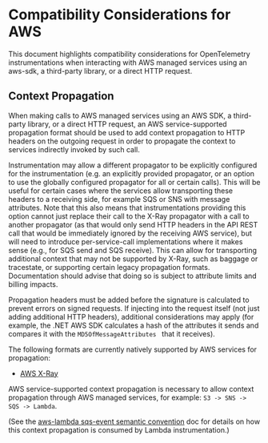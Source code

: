 # Compatibility Considerations for AWS

This document highlights compatibility considerations for OpenTelemetry instrumentations when interacting with AWS
managed services using an aws-sdk, a third-party library, or a direct HTTP request.

## Context Propagation

When making calls to AWS managed services using an AWS SDK, a third-party
library, or a direct HTTP request, an AWS service-supported propagation format should
be used to add context propagation to HTTP headers on the outgoing request in order
to propagate the context to services indirectly invoked by such call.

Instrumentation may allow a different propagator to be explicitly configured for
the instrumentation (e.g. an explicitly provided propagator, or an option to use the
globally configured propagator for all or certain calls).
This will be useful for certain cases where the services allow transporting these
headers to a receiving side, for example SQS or SNS with message attributes.
Note that this also means that instrumentations providing this option cannot just
replace their call to the X-Ray propagator with a call to another propagator (as
that would only send HTTP headers in the API REST call that would be immediately
ignored by the receiving AWS service), but will need to introduce per-service-call
implementations where it makes sense (e.g., for SQS send and SQS receive).
This can allow for transporting additional context that may not be supported by X-Ray, such as baggage or tracestate, or supporting certain legacy propagation formats.
Documentation should advise that doing so is subject to attribute limits and billing impacts.

Propagation headers must be added before the signature is calculated to prevent errors on signed requests. If injecting into the request itself (not just adding additional HTTP headers), additional considerations may apply (for example, the .NET AWS SDK calculates a hash of the attributes it sends and compares it with the  `MD5OfMessageAttributes ` that it receives).

The following formats are currently natively supported by AWS services for propagation:

* [AWS X-Ray](https://docs.aws.amazon.com/xray/latest/devguide/aws-xray.html)

AWS service-supported context propagation is necessary to allow context propagation
through AWS managed services, for example: `S3 -> SNS -> SQS -> Lambda`.

(See the [aws-lambda sqs-event semantic convention](../../specification/trace/semantic_conventions/instrumentation/aws-lambda.md#sqs-event)
doc for details on how this context propagation is consumed by Lambda instrumentation.)
